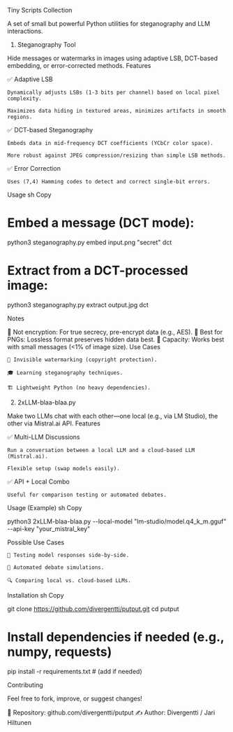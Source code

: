 Tiny Scripts Collection

A set of small but powerful Python utilities for steganography and LLM interactions.
1. Steganography Tool

Hide messages or watermarks in images using adaptive LSB, DCT-based embedding, or error-corrected methods.
Features

✅ Adaptive LSB

    Dynamically adjusts LSBs (1-3 bits per channel) based on local pixel complexity.

    Maximizes data hiding in textured areas, minimizes artifacts in smooth regions.

✅ DCT-based Steganography

    Embeds data in mid-frequency DCT coefficients (YCbCr color space).

    More robust against JPEG compression/resizing than simple LSB methods.

✅ Error Correction

    Uses (7,4) Hamming codes to detect and correct single-bit errors.

Usage
sh
Copy

# Embed a message (DCT mode):
python3 steganography.py embed input.png "secret" dct  

# Extract from a DCT-processed image:
python3 steganography.py extract output.jpg dct  

Notes

🔹 Not encryption: For true secrecy, pre-encrypt data (e.g., AES).
🔹 Best for PNGs: Lossless format preserves hidden data best.
🔹 Capacity: Works best with small messages (<1% of image size).
Use Cases

    📌 Invisible watermarking (copyright protection).

    🎓 Learning steganography techniques.

    🏗 Lightweight Python (no heavy dependencies).

2. 2xLLM-blaa-blaa.py

Make two LLMs chat with each other—one local (e.g., via LM Studio), the other via Mistral.ai API.
Features

✅ Multi-LLM Discussions

    Run a conversation between a local LLM and a cloud-based LLM (Mistral.ai).

    Flexible setup (swap models easily).

✅ API + Local Combo

    Useful for comparison testing or automated debates.

Usage (Example)
sh
Copy

python3 2xLLM-blaa-blaa.py --local-model "lm-studio/model.q4_k_m.gguf" --api-key "your_mistral_key"

Possible Use Cases

    🤖 Testing model responses side-by-side.

    🧠 Automated debate simulations.

    🔍 Comparing local vs. cloud-based LLMs.

Installation
sh
Copy

git clone https://github.com/divergentti/putput.git
cd putput
# Install dependencies if needed (e.g., numpy, requests)
pip install -r requirements.txt  # (add if needed)

Contributing

Feel free to fork, improve, or suggest changes!

🔗 Repository: github.com/divergentti/putput
✍️ Author: Divergentti / Jari Hiltunen
